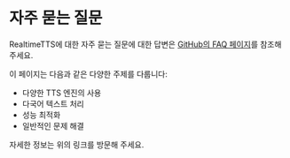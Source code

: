# 자주 묻는 질문

RealtimeTTS에 대한 자주 묻는 질문에 대한 답변은 [GitHub의 FAQ 페이지](https://github.com/KoljaB/RealtimeTTS/blob/master/FAQ.md)를 참조해 주세요.

이 페이지는 다음과 같은 다양한 주제를 다룹니다:

- 다양한 TTS 엔진의 사용
- 다국어 텍스트 처리
- 성능 최적화
- 일반적인 문제 해결

자세한 정보는 위의 링크를 방문해 주세요.

